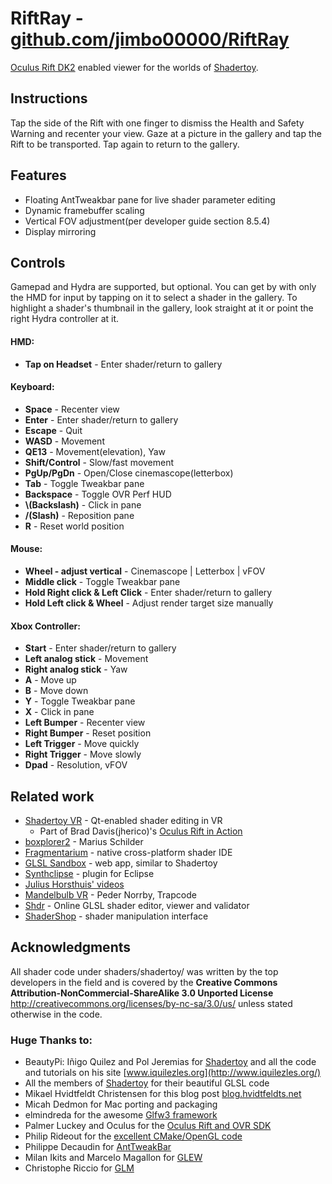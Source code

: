 # RiftRay - [github.com/jimbo00000/RiftRay](https://github.com/jimbo00000/RiftRay)

[Oculus Rift DK2](http://www.oculus.com/) enabled viewer for the worlds of [Shadertoy](https://shadertoy.com).  


## Instructions  
Tap the side of the Rift with one finger to dismiss the Health and Safety Warning and recenter your view. Gaze at a picture in the gallery and tap the Rift to be transported. Tap again to return to the gallery.  


## Features  
- Floating AntTweakbar pane for live shader parameter editing  
- Dynamic framebuffer scaling  
- Vertical FOV adjustment(per developer guide section 8.5.4)   
- Display mirroring  


## Controls  
Gamepad and Hydra are supported, but optional. You can get by with only the HMD for input by tapping on it to select a shader in the gallery. To highlight a shader's thumbnail in the gallery, look straight at it or point the right Hydra controller at it.  

#### HMD:  
- **Tap on Headset** - Enter shader/return to gallery  

#### Keyboard:  
- **Space** - Recenter view  
- **Enter** - Enter shader/return to gallery  
- **Escape** - Quit  
- **WASD** - Movement  
- **QE13** - Movement(elevation), Yaw  
- **Shift/Control** - Slow/fast movement  
- **PgUp/PgDn** - Open/Close cinemascope(letterbox)  
- **Tab** - Toggle Tweakbar pane  
- **Backspace** - Toggle OVR Perf HUD  
- **\\(Backslash)** - Click in pane  
- **/(Slash)** - Reposition pane  
- **R** - Reset world position  

#### Mouse:  
- **Wheel - adjust vertical** - Cinemascope | Letterbox | vFOV  
- **Middle click** - Toggle Tweakbar pane  
- **Hold Right click & Left Click** - Enter shader/return to gallery  
- **Hold Left click & Wheel** - Adjust render target size manually  

#### Xbox Controller:  
- **Start** - Enter shader/return to gallery  
- **Left analog stick** - Movement  
- **Right analog stick** - Yaw  
- **A** - Move up  
- **B** - Move down  
- **Y** - Toggle Tweakbar pane  
- **X** - Click in pane  
- **Left Bumper** - Recenter view  
- **Right Bumper** - Reset position  
- **Left Trigger** - Move quickly  
- **Right Trigger** - Move slowly  
- **Dpad** - Resolution, vFOV  

## Related work
  - [Shadertoy VR](http://www.reddit.com/r/oculus/comments/2q0ard/new_build_of_shadertoy_vr/) - Qt-enabled shader editing in VR  
    - Part of Brad Davis(jherico)'s [Oculus Rift in Action]()
  - [boxplorer2](https://code.google.com/p/boxplorer2/) - Marius Schilder  
  - [Fragmentarium](http://syntopia.github.io/Fragmentarium/) - native cross-platform shader IDE
  - [GLSL Sandbox](http://glslsandbox.com/) - web app, similar to Shadertoy
  - [Synthclipse](http://synthclipse.sourceforge.net/user_guide/shadertoy.html) - plugin for Eclipse
  - [Julius Horsthuis' videos](http://www.julius-horsthuis.com/vr-projects/)
  - [Mandelbulb VR](http://www.trapcode.com/journal/2015/12/18/mandelbulb-vr.html) - Peder Norrby, Trapcode
  - [Shdr](http://bkcore.com/blog/3d/shdr-online-glsl-shader-editor-viewer-validator.html) - Online GLSL shader editor, viewer and validator
  - [ShaderShop](http://tobyschachman.com/Shadershop/) - shader manipulation interface  

## Acknowledgments

All shader code under shaders/shadertoy/ was written by the top developers in the field and is covered by the **Creative Commons Attribution-NonCommercial-ShareAlike 3.0 Unported License** <http://creativecommons.org/licenses/by-nc-sa/3.0/us/> unless stated otherwise in the code.  

### Huge Thanks to:
- BeautyPi: Iñigo Quilez and Pol Jeremias for [Shadertoy](https://shadertoy.com) and all the code and tutorials on his site [www.iquilezles.org](http://www.iquilezles.org/)  
- All the members of [Shadertoy](https://shadertoy.com) for their beautiful GLSL code  
- Mikael Hvidtfeldt Christensen for this blog post [blog.hvidtfeldts.net](http://blog.hvidtfeldts.net/index.php/2014/01/combining-ray-tracing-and-polygons/)  
- Micah Dedmon for Mac porting and packaging  
- elmindreda for the awesome [Glfw3 framework](https://github.com/glfw/glfw)   
- Palmer Luckey and Oculus for the [Oculus Rift and OVR SDK](http://www.oculusvr.com/)  
- Philip Rideout for the [excellent CMake/OpenGL code](http://github.prideout.net/)  
- Philippe Decaudin for [AntTweakBar](http://anttweakbar.sourceforge.net/doc/)  
- Milan Ikits and Marcelo Magallon for [GLEW](http://glew.sourceforge.net/)  
- Christophe Riccio for [GLM](http://glm.g-truc.net/0.9.5/index.html)  

